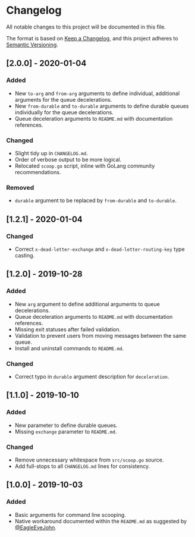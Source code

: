 # Changelog
All notable changes to this project will be documented in this file.

The format is based on [Keep a Changelog](https://keepachangelog.com/en/1.0.0/),
and this project adheres to [Semantic Versioning](https://semver.org/spec/v2.0.0.html).

## [2.0.0] - 2020-01-04
### Added
- New `to-arg` and `from-arg` arguments to define individual, additional arguments for the queue decelerations.
- New `from-durable` and `to-durable` arguments to define durable queues individually for the queue decelerations.
- Queue deceleration arguments to `README.md` with documentation references.

### Changed
- Slight tidy up in `CHANGELOG.md`.
- Order of verbose output to be more logical.
- Relocated `scoop.go` script, inline with GoLang community recommendations.

### Removed
- `durable` argument to be replaced by `from-durable` and `to-durable`.

## [1.2.1] - 2020-01-04
### Changed
- Correct `x-dead-letter-exchange` and `x-dead-letter-routing-key` type casting.

## [1.2.0] - 2019-10-28
### Added
- New `arg` argument to define additional arguments to queue decelerations.
- Queue deceleration arguments to `README.md` with documentation references.
- Missing exit statuses after failed validation.
- Validation to prevent users from moving messages between the same queue.
- Install and uninstall commands to `README.md`.

### Changed
- Correct typo in `durable` argument description for `deceleration`.

## [1.1.0] - 2019-10-10
### Added
- New parameter to define durable queues.
- Missing `exchange` parameter to `README.md`.

### Changed
- Remove unnecessary whitespace from `src/scoop.go` source.
- Add full-stops to all `CHANGELOG.md` lines for consistency.

## [1.0.0] - 2019-10-03
### Added
- Basic arguments for command line scooping.
- Native workaround documented within the `README.md` as suggested by [@EagleEyeJohn](https://github.com/EagleEyeJohn).
